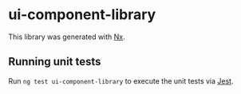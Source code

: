 # ui-component-library

This library was generated with [Nx](https://nx.dev).

## Running unit tests

Run `ng test ui-component-library` to execute the unit tests via [Jest](https://jestjs.io).
